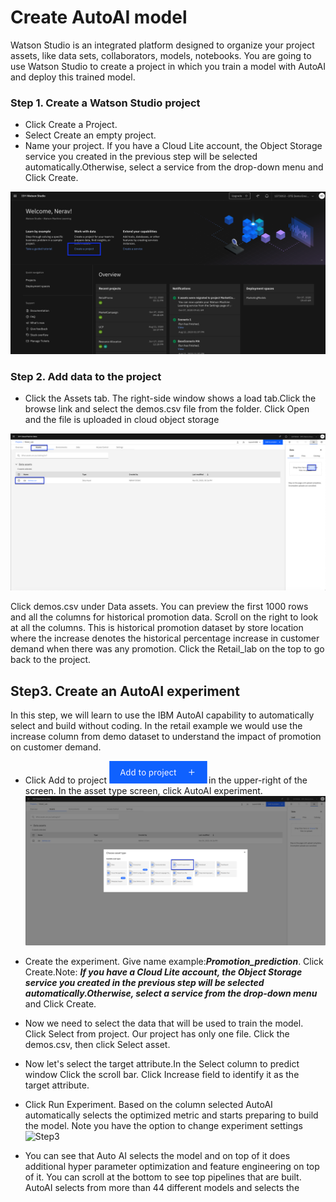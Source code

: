 # Create AutoAI model

Watson Studio is an integrated platform designed to organize your project assets, like data sets, collaborators, models, notebooks. You are going to use Watson Studio to create a project in which you train a model with AutoAI and deploy this trained model.

### Step 1. Create a Watson Studio project
- Click Create a Project.
- Select Create an empty project.
- Name your project. If you have a Cloud Lite account, the Object Storage service you created in the previous step will be selected automatically.Otherwise, select a service from the drop-down menu and Click Create.

![Step1](../images/Tutorial1-Step1.png)

### Step 2. Add data to the project
- Click the Assets tab. The right-side window shows a load tab.Click the browse link and select the demos.csv file from the folder. Click Open and the file is uploaded in cloud object storage

![Step2](../images/Tutorial1-Step2.png)

Click demos.csv under Data assets. You can preview the first 1000 rows and all the columns for historical promotion data. Scroll on the right to look at all the columns. This is historical promotion dataset by store location
where the increase denotes the historical percentage increase in customer demand when there was any promotion. Click the Retail_lab on the top to go back to the project.

## Step3. Create an AutoAI experiment

In this step, we will learn to use the IBM AutoAI capability to automatically select and build without coding. In the retail example we would use the increase column from demo dataset to understand the impact of promotion on customer demand.

- Click Add to project ![addtoProject](../images/addtoProject.png)in the upper-right of the screen. In the asset type screen, click AutoAI experiment.
![Step3](../images/Tutorial1-Step3.png)

- Create the experiment. Give name example:***Promotion_prediction***. Click Create.Note: ***If you have a Cloud Lite account, the Object Storage service you created in the previous step will be selected automatically.Otherwise, select a service from the drop-down menu*** and Click Create.
- Now we need to select the data that will be used to train the model. Click Select from project. Our project has only one file. Click the demos.csv, then click Select asset.
- Now let's select the target attribute.In the Select column to predict window Click the scroll bar. Click Increase field to identify it as the target attribute.
- Click Run Experiment. Based on the column selected AutoAI automatically selects the optimized metric and starts preparing to build the model. Note you have the option to change experiment settings
![Step3](../images/Tutorial1-Step3.gif)

- You can see that Auto AI selects the model and on top of it does additional hyper parameter optimization and feature engineering on top of it. You can scroll at the bottom to see top pipelines that are built. AutoAI selects from more than 44 different models and selects the
